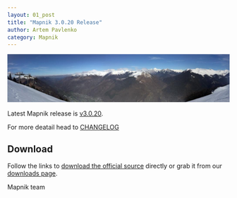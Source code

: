 ```yaml
---
layout: 01_post
title: "Mapnik 3.0.20 Release"
author: Artem Pavlenko
category: Mapnik
---
```


![image](/images/luchon.jpg)

Latest Mapnik release is [v3.0.20](https://github.com/mapnik/mapnik/releases/tag/v3.0.20).

For more deatail head to  [CHANGELOG](https://github.com/mapnik/mapnik/blob/v3.0.20/CHANGELOG.md#3020)

## Download

Follow the links to [download the official source](https://github.com/mapnik/mapnik/releases/tag/v3.0.20) directly or grab it from our [downloads page](/pages/downloads.html).

Mapnik team
